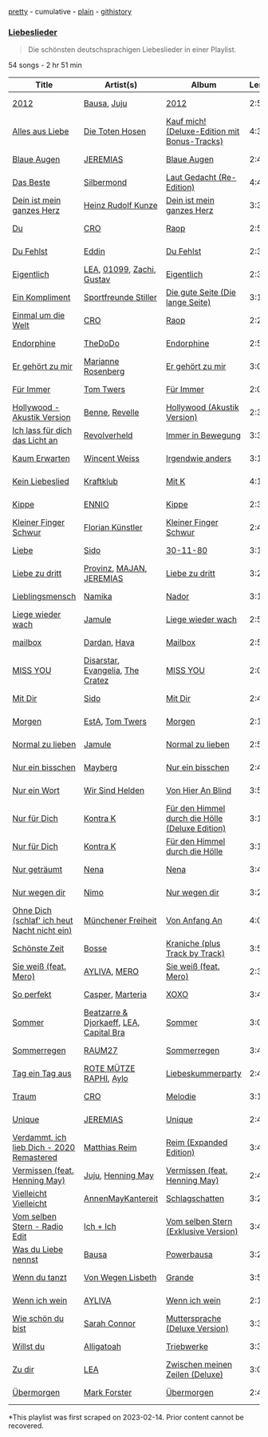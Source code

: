[pretty](/playlists/pretty/37i9dQZF1DX8Zl33If947W.md) - cumulative - [plain](/playlists/plain/37i9dQZF1DX8Zl33If947W) - [githistory](https://github.githistory.xyz/mackorone/spotify-playlist-archive/blob/main/playlists/plain/37i9dQZF1DX8Zl33If947W)

### [Liebeslieder](https://open.spotify.com/playlist/37i9dQZF1DX8Zl33If947W)

> Die schönsten deutschsprachigen Liebeslieder in einer Playlist.

54 songs - 2 hr 51 min

| Title | Artist(s) | Album | Length | Added | Removed |
|---|---|---|---|---|---|
| [2012](https://open.spotify.com/track/6bM4daGlfZHtKMQp8tEqVz) | [Bausa](https://open.spotify.com/artist/13bDjug9N0pyv3ZUINjkDV), [Juju](https://open.spotify.com/artist/4sg4no0TXdsrM1s4SVUwNF) | [2012](https://open.spotify.com/album/4JgV7DMC1wFGGdgttRtETz) | 2:50 | 2023-02-13 |  |
| [Alles aus Liebe](https://open.spotify.com/track/2WFZXkRsALv5kC6HFIAsuG) | [Die Toten Hosen](https://open.spotify.com/artist/2F8GvYuY0lfZNYu45dY6gJ) | [Kauf mich! \(Deluxe\-Edition mit Bonus\-Tracks\)](https://open.spotify.com/album/5s0tTtY5aoJt4hgWGwzXoc) | 4:32 | 2023-02-13 |  |
| [Blaue Augen](https://open.spotify.com/track/045Qp5DqFXTqUuMMBR81iS) | [JEREMIAS](https://open.spotify.com/artist/011bJBtG8SdkBqBiSpBllF) | [Blaue Augen](https://open.spotify.com/album/5YDM82AhvE4m0tppu7XQHc) | 2:47 | 2023-02-13 |  |
| [Das Beste](https://open.spotify.com/track/3FEhbAkm1Dy21UvhbYhFM3) | [Silbermond](https://open.spotify.com/artist/3GbUWWI1rMwAIPbUVPvnPA) | [Laut Gedacht \(Re\-Edition\)](https://open.spotify.com/album/2KFT1WSnztunN6NB65IKuo) | 4:44 | 2023-02-13 |  |
| [Dein ist mein ganzes Herz](https://open.spotify.com/track/030dULvYNT5n8vYpIak51w) | [Heinz Rudolf Kunze](https://open.spotify.com/artist/77DQHftPzPyCoqSDjdHDxJ) | [Dein ist mein ganzes Herz](https://open.spotify.com/album/5ehndLBjIEdFTeHBfRXVoy) | 3:33 | 2023-02-13 |  |
| [Du](https://open.spotify.com/track/27iPwB996qUnv5oVq6QyjN) | [CRO](https://open.spotify.com/artist/3utZ2yeQk0Z3BCOBWP7Vlu) | [Raop](https://open.spotify.com/album/5CvpkMTpc2wVdDdB9JSGWV) | 2:54 | 2023-02-13 |  |
| [Du Fehlst](https://open.spotify.com/track/5reUV4Jv5GBY1W15E4J9w9) | [Eddin](https://open.spotify.com/artist/2Diqn1jFkehRd9MVDGKGdq) | [Du Fehlst](https://open.spotify.com/album/64qMewtyTkU86GlyUdDrwF) | 2:35 | 2023-02-13 |  |
| [Eigentlich](https://open.spotify.com/track/2J0r4Ekv7TYMgXakOtTjt7) | [LEA](https://open.spotify.com/artist/5Yo5iU2nf4H41waPl4ZnS1), [01099](https://open.spotify.com/artist/3Z3aTg9PwJ37e8xeO0aUC9), [Zachi](https://open.spotify.com/artist/5RgzUZORebl59TcvCRZsD2), [Gustav](https://open.spotify.com/artist/2WmxTCUVOyGsqn4GA7VxuC) | [Eigentlich](https://open.spotify.com/album/7eBy3KHcADRlTEgK5A6gGJ) | 2:38 | 2023-02-13 |  |
| [Ein Kompliment](https://open.spotify.com/track/5QRkWkMabF6HJmQQm2HBVX) | [Sportfreunde Stiller](https://open.spotify.com/artist/5PwcOudItUhq3ciF9QwaXZ) | [Die gute Seite \(Die lange Seite\)](https://open.spotify.com/album/5WHyZMn0FK1eXOMzGTp4Pq) | 3:18 | 2023-02-13 |  |
| [Einmal um die Welt](https://open.spotify.com/track/7qiUjLVo6zLj8WmxPMqoXD) | [CRO](https://open.spotify.com/artist/3utZ2yeQk0Z3BCOBWP7Vlu) | [Raop](https://open.spotify.com/album/5CvpkMTpc2wVdDdB9JSGWV) | 2:22 | 2023-02-13 |  |
| [Endorphine](https://open.spotify.com/track/7uuE9r7VhxFm4YuxAHlD4K) | [TheDoDo](https://open.spotify.com/artist/1YQg0jqLV5RT98HjMXxzaO) | [Endorphine](https://open.spotify.com/album/6NXTCMg4iFotpfmxp7Cf8S) | 2:52 | 2023-02-13 |  |
| [Er gehört zu mir](https://open.spotify.com/track/6COzABVCHQzyvc3rTMtrXn) | [Marianne Rosenberg](https://open.spotify.com/artist/4RVBHXd0cu2qrEyv8jVjQZ) | [Er gehört zu mir](https://open.spotify.com/album/6Gm59zyhmpW3mDvxZEZgth) | 3:00 | 2023-02-13 | 2023-02-25 |
| [Für Immer](https://open.spotify.com/track/6KyYXQlUOVCFN50RJq5xLq) | [Tom Twers](https://open.spotify.com/artist/6Vg9ZTblAIMeOiRCgyzJzO) | [Für Immer](https://open.spotify.com/album/2BYgvzVkCaenJvpQC2HHrf) | 2:08 | 2023-02-13 |  |
| [Hollywood \- Akustik Version](https://open.spotify.com/track/58B7uBTVteWmo0DOaouJXO) | [Benne](https://open.spotify.com/artist/0eS2ZGOnJi5Cp4ASTy4aBc), [Revelle](https://open.spotify.com/artist/02EVANzKGRlR3TTTiaGAoA) | [Hollywood \(Akustik Version\)](https://open.spotify.com/album/5FyuGW8u3zdhTOdhNusU92) | 2:32 | 2023-02-13 |  |
| [Ich lass für dich das Licht an](https://open.spotify.com/track/55VQvOY6dT63vHmYlWJDpG) | [Revolverheld](https://open.spotify.com/artist/5FYfIAuN8mV5KgVtugwfc0) | [Immer in Bewegung](https://open.spotify.com/album/2GJf3Mf41uZ05U6ygryyD0) | 3:32 | 2023-02-13 |  |
| [Kaum Erwarten](https://open.spotify.com/track/6UR0WjQTWLgyVWxAaXfrH5) | [Wincent Weiss](https://open.spotify.com/artist/12xme1fwd3iGEW7rF9b6tp) | [Irgendwie anders](https://open.spotify.com/album/5tNgkRtA8Bx1cAYLLmxomw) | 3:13 | 2023-02-13 |  |
| [Kein Liebeslied](https://open.spotify.com/track/6yIUWcSPpZX7ftkHqe0Lii) | [Kraftklub](https://open.spotify.com/artist/0MZ55DwuMQ1B2TXq9lcrE4) | [Mit K](https://open.spotify.com/album/3f48kV1gGqmwGYae1bYgU9) | 4:18 | 2023-02-13 |  |
| [Kippe](https://open.spotify.com/track/2sGo9dFNIxXsNktL1pvM7s) | [ENNIO](https://open.spotify.com/artist/6ztKrKekC3nb3nCBoy9HUt) | [Kippe](https://open.spotify.com/album/6zlZKGfrubfGewJU8pD7fk) | 2:39 | 2023-02-13 |  |
| [Kleiner Finger Schwur](https://open.spotify.com/track/3PBPLps3EbPjBSSOpKmJ8J) | [Florian Künstler](https://open.spotify.com/artist/50ZzowkYhUZZ2uGZSXqJbE) | [Kleiner Finger Schwur](https://open.spotify.com/album/4ZntzEwvOddrjI2omwBzqn) | 2:48 | 2023-02-13 |  |
| [Liebe](https://open.spotify.com/track/5cBx2v7XJSErfesDmgNtr2) | [Sido](https://open.spotify.com/artist/4Yttlv9ndGjCDCVLqM7ACq) | [30\-11\-80](https://open.spotify.com/album/5SyLIeBzGDJ4YzGDNqVVB2) | 3:15 | 2023-02-13 |  |
| [Liebe zu dritt](https://open.spotify.com/track/1CeL9v59rZeFX63hYI4eAO) | [Provinz](https://open.spotify.com/artist/2f7f3AmL16mmiAmYnxmmfx), [MAJAN](https://open.spotify.com/artist/60pVmLS5zlt31OWk340O3U), [JEREMIAS](https://open.spotify.com/artist/011bJBtG8SdkBqBiSpBllF) | [Liebe zu dritt](https://open.spotify.com/album/20HZQOmLW3XOSQKbZjw77F) | 3:26 | 2023-02-13 |  |
| [Lieblingsmensch](https://open.spotify.com/track/6oHDvarQSp0mf5AD1SyNH0) | [Namika](https://open.spotify.com/artist/0HSc7yUdNSosxRb2UJnXlz) | [Nador](https://open.spotify.com/album/2u6q5sBh8VigLzYghKk5r0) | 3:10 | 2023-02-13 |  |
| [Liege wieder wach](https://open.spotify.com/track/0ZqL6UhrqydZE4DaXvCMeT) | [Jamule](https://open.spotify.com/artist/4sVieJlKgpZ2k9ESNS5IdN) | [Liege wieder wach](https://open.spotify.com/album/2rwuHAmXq1BgYGvcQT6rXb) | 2:56 | 2023-02-13 |  |
| [mailbox](https://open.spotify.com/track/4pmbb2QmCMrfNT9kL0nVtG) | [Dardan](https://open.spotify.com/artist/3pjq2pDV9RR6VY55wBjVnp), [Hava](https://open.spotify.com/artist/3Mn6d673ieRza7uw6zY2Zv) | [Mailbox](https://open.spotify.com/album/2cTfCop3R7KmCc9NGiu5Sa) | 2:54 | 2023-02-14 |  |
| [MISS YOU](https://open.spotify.com/track/7cfSjuVys2WX0rKLZcEwYS) | [Disarstar](https://open.spotify.com/artist/7BSNHln0lSqyDHdQ3sv0Q5), [Evangelia](https://open.spotify.com/artist/3J7SI1JrZt43ZBlH24IqCK), [The Cratez](https://open.spotify.com/artist/3pVfscwg2QxhdHtk966inb) | [MISS YOU](https://open.spotify.com/album/2OBL2m5NlhWqIPWwDZfdlB) | 2:09 | 2023-02-13 |  |
| [Mit Dir](https://open.spotify.com/track/2xFMvrqk99biaLQavjufta) | [Sido](https://open.spotify.com/artist/4Yttlv9ndGjCDCVLqM7ACq) | [Mit Dir](https://open.spotify.com/album/6aLQvzeiqj1rjrCjEFv5Xo) | 2:49 | 2023-02-13 |  |
| [Morgen](https://open.spotify.com/track/53x25WE2X6nOsHJ23mu1gv) | [EstA](https://open.spotify.com/artist/2H5RJPxjfOKonBVphYdRzG), [Tom Twers](https://open.spotify.com/artist/6Vg9ZTblAIMeOiRCgyzJzO) | [Morgen](https://open.spotify.com/album/6JYdwInTDE3arObsOWqJPv) | 2:15 | 2023-02-13 |  |
| [Normal zu lieben](https://open.spotify.com/track/5BfAcaTKnD5s6hkwrK6EhQ) | [Jamule](https://open.spotify.com/artist/4sVieJlKgpZ2k9ESNS5IdN) | [Normal zu lieben](https://open.spotify.com/album/0TM0URyKK7Z9yRjzBx5Oxz) | 2:56 | 2023-02-13 |  |
| [Nur ein bisschen](https://open.spotify.com/track/2NTCi4wGypj56t843jb3Mt) | [Mayberg](https://open.spotify.com/artist/0lNJF6sbrXXPubqKkkyK23) | [Nur ein bisschen](https://open.spotify.com/album/13OccRuEeFjL86D833ZDyA) | 2:41 | 2023-02-13 |  |
| [Nur ein Wort](https://open.spotify.com/track/4hYinIaRxdaoEFSQni6K6I) | [Wir Sind Helden](https://open.spotify.com/artist/3jiOHVFdVQjbSDVeC7RgY7) | [Von Hier An Blind](https://open.spotify.com/album/4JG9iU4O51GLseXEWAkZkw) | 3:56 | 2023-02-13 |  |
| [Nur für Dich](https://open.spotify.com/track/7gK3S5NIkw1KdvdnUU1O5z) | [Kontra K](https://open.spotify.com/artist/4lDiJcOJ2GLCK6p9q5BgfK) | [Für den Himmel durch die Hölle \(Deluxe Edition\)](https://open.spotify.com/album/5HeOz6InVkwkXkacIGgHRa) | 3:12 | 2023-02-13 |  |
| [Nur für Dich](https://open.spotify.com/track/7y2CanQNBGTd7EVJy80hLC) | [Kontra K](https://open.spotify.com/artist/4lDiJcOJ2GLCK6p9q5BgfK) | [Für den Himmel durch die Hölle](https://open.spotify.com/album/5925gOqT0wsG2ZQmdOJXZW) | 3:12 | 2023-02-13 | 2023-02-15 |
| [Nur geträumt](https://open.spotify.com/track/27DEhFC0G2olRFgCTksnfw) | [Nena](https://open.spotify.com/artist/6Tz0QRoe083BcOo2YbG9lV) | [Nena](https://open.spotify.com/album/78hVLZZJhaXgrnfXKc6yxF) | 3:40 | 2023-02-13 |  |
| [Nur wegen dir](https://open.spotify.com/track/0ui2kVwPZKHaZxGhdIzBrp) | [Nimo](https://open.spotify.com/artist/3ZuBEj9ppJe8GSdKaMTfMN) | [Nur wegen dir](https://open.spotify.com/album/6QoPwcohKlWQsotj6HZXDl) | 3:23 | 2023-02-13 |  |
| [Ohne Dich \(schlaf' ich heut Nacht nicht ein\)](https://open.spotify.com/track/7JM1dFLOa1kI5MqGnDufiY) | [Münchener Freiheit](https://open.spotify.com/artist/353KPo8gVAfcZfwF7BPZDy) | [Von Anfang An](https://open.spotify.com/album/5ukgNJrp4K2uflZKVTzG1c) | 4:07 | 2023-02-13 |  |
| [Schönste Zeit](https://open.spotify.com/track/3z4ePZgAz36X90QSBT7dm1) | [Bosse](https://open.spotify.com/artist/2e4uIDIIBXR0MmZe0AJGhR) | [Kraniche \(plus Track by Track\)](https://open.spotify.com/album/0GcBLR01Qh0fbETseeF3UP) | 3:53 | 2023-02-13 |  |
| [Sie weiß \(feat\. Mero\)](https://open.spotify.com/track/7DyDjhZMEIK5Ied4juTCyc) | [AYLIVA](https://open.spotify.com/artist/2rEVnwCPBeGkWMv425KoG1), [MERO](https://open.spotify.com/artist/5wyWp867LWGjFmYZXVSFnZ) | [Sie weiß \(feat\. Mero\)](https://open.spotify.com/album/3ixrTwmXyX8EByoYXCEhpX) | 2:31 | 2023-02-13 |  |
| [So perfekt](https://open.spotify.com/track/2xWEfTSpapoxnmkeSb0hHf) | [Casper](https://open.spotify.com/artist/6UDhlW8uEVBBrqHS3RrKuv), [Marteria](https://open.spotify.com/artist/3nDNDLcZuSto4k9u4AbcLB) | [XOXO](https://open.spotify.com/album/7rql1BBqLNMfOX27mEvxUv) | 3:40 | 2023-02-13 |  |
| [Sommer](https://open.spotify.com/track/3sqZwhR5UFmHAh1KLXGOgq) | [Beatzarre & Djorkaeff](https://open.spotify.com/artist/3j0p8s4ghZuEazM5zyiHsD), [LEA](https://open.spotify.com/artist/5Yo5iU2nf4H41waPl4ZnS1), [Capital Bra](https://open.spotify.com/artist/4WZGDpNwrC0vNQyl9QzF7d) | [Sommer](https://open.spotify.com/album/5cfSg0UfE2Ch07MkqRHOYW) | 3:00 | 2023-02-13 | 2023-02-16 |
| [Sommerregen](https://open.spotify.com/track/1Eo3f6FUUbsvFEVtpdVbqi) | [RAUM27](https://open.spotify.com/artist/4XYLofF5uTuAHIcuEBdNdr) | [Sommerregen](https://open.spotify.com/album/7KOpokcGiDbtOVfHY0srjl) | 3:45 | 2023-02-13 | 2023-02-17 |
| [Tag ein Tag aus](https://open.spotify.com/track/0m21WyNPuPOwYsxxgBsnVn) | [ROTE MÜTZE RAPHI](https://open.spotify.com/artist/0jxy7TWRoSFqe4eucObq6L), [Aylo](https://open.spotify.com/artist/5ggr9FUq9cjogKBxQmI2ZO) | [Liebeskummerparty](https://open.spotify.com/album/0u5DLCi7p5AED8y7vxNqQY) | 2:44 | 2023-02-13 |  |
| [Traum](https://open.spotify.com/track/6Mw1NYkSkqrX1HtzDdTdAZ) | [CRO](https://open.spotify.com/artist/3utZ2yeQk0Z3BCOBWP7Vlu) | [Melodie](https://open.spotify.com/album/1JR6UkErYirK1yiwTf1fwj) | 3:15 | 2023-02-13 |  |
| [Unique](https://open.spotify.com/track/2fnYyTYapdfVLhVdwUwEat) | [JEREMIAS](https://open.spotify.com/artist/011bJBtG8SdkBqBiSpBllF) | [Unique](https://open.spotify.com/album/12iBtAekYoxhmY9n8AYdu6) | 2:42 | 2023-02-13 |  |
| [Verdammt, ich lieb Dich \- 2020 Remastered](https://open.spotify.com/track/2S3XOnYSBvRPAJukBB9dLt) | [Matthias Reim](https://open.spotify.com/artist/3fgh28NoU2ArVdUdymvnf3) | [Reim \(Expanded Edition\)](https://open.spotify.com/album/5VpPRQ5SHRyTLxBpDupDQg) | 3:40 | 2023-02-13 |  |
| [Vermissen \(feat\. Henning May\)](https://open.spotify.com/track/1SSzM044DUbVpYNNHWIhYJ) | [Juju](https://open.spotify.com/artist/4sg4no0TXdsrM1s4SVUwNF), [Henning May](https://open.spotify.com/artist/1cH0i2n6YLrWFDDemqztay) | [Vermissen \(feat\. Henning May\)](https://open.spotify.com/album/2f1G3TDphZQx0jbv9qwMdB) | 2:41 | 2023-02-13 |  |
| [Vielleicht Vielleicht](https://open.spotify.com/track/17lu3VOOdnuf6fvtj6TDL5) | [AnnenMayKantereit](https://open.spotify.com/artist/23xqmJEN3oVxwzqtNIyR5m) | [Schlagschatten](https://open.spotify.com/album/3zhOW5DedpxAxddYJ18qiI) | 3:27 | 2023-02-13 |  |
| [Vom selben Stern \- Radio Edit](https://open.spotify.com/track/4kCYJigsNQJqs6kpMSlsmL) | [Ich + Ich](https://open.spotify.com/artist/3oCrmkKTKBi7DUgmtyGkId) | [Vom selben Stern \(Exklusive Version\)](https://open.spotify.com/album/5jwLOKmgtK8X5PV0iwG0wn) | 3:48 | 2023-02-13 |  |
| [Was du Liebe nennst](https://open.spotify.com/track/2hIY4sjfMeKwXXh2LvhrMo) | [Bausa](https://open.spotify.com/artist/13bDjug9N0pyv3ZUINjkDV) | [Powerbausa](https://open.spotify.com/album/5VJCtm8ZQuCiOfiiZqjEJa) | 3:23 | 2023-02-13 |  |
| [Wenn du tanzt](https://open.spotify.com/track/0G7vexduCvboPyIGjJXQIC) | [Von Wegen Lisbeth](https://open.spotify.com/artist/0uNoScPvcAL4krqNZfeJBq) | [Grande](https://open.spotify.com/album/1eYX6uNoyhwTdZMELCKnMW) | 3:50 | 2023-02-13 |  |
| [Wenn ich wein](https://open.spotify.com/track/4Wuu6qS3D0Veevv2ZtbbrD) | [AYLIVA](https://open.spotify.com/artist/2rEVnwCPBeGkWMv425KoG1) | [Wenn ich wein](https://open.spotify.com/album/7GE8qNQsl1t8SaEpFnvLuj) | 2:14 | 2023-02-13 |  |
| [Wie schön du bist](https://open.spotify.com/track/2xtnnO9bHKXEmsfetO3ldK) | [Sarah Connor](https://open.spotify.com/artist/7e52Ytzjj1q71DUj2cSlch) | [Muttersprache \(Deluxe Version\)](https://open.spotify.com/album/3ZpOEFd7RgKIcdWOqrzOAc) | 3:38 | 2023-02-13 |  |
| [Willst du](https://open.spotify.com/track/3FcqFCeCD6QRtRo6WGLCnC) | [Alligatoah](https://open.spotify.com/artist/0r0R5nIjDY04TfxRM10Bcb) | [Triebwerke](https://open.spotify.com/album/1C7cbYCvAR2A3e7zOQriFg) | 3:38 | 2023-02-13 |  |
| [Zu dir](https://open.spotify.com/track/4ij2vmffYpMjCTDd38vvEV) | [LEA](https://open.spotify.com/artist/5Yo5iU2nf4H41waPl4ZnS1) | [Zwischen meinen Zeilen \(Deluxe\)](https://open.spotify.com/album/3BRzzOrxdksgbL4Iw7dNHd) | 3:03 | 2023-02-13 |  |
| [Übermorgen](https://open.spotify.com/track/1NP7bzm8UksJUWXsuFoOwE) | [Mark Forster](https://open.spotify.com/artist/7qXzy6c5RWT0XlVQcOBIDG) | [Übermorgen](https://open.spotify.com/album/3Xhe03YALEzdpDqnKbgXvo) | 2:43 | 2023-02-13 |  |

\*This playlist was first scraped on 2023-02-14. Prior content cannot be recovered.
